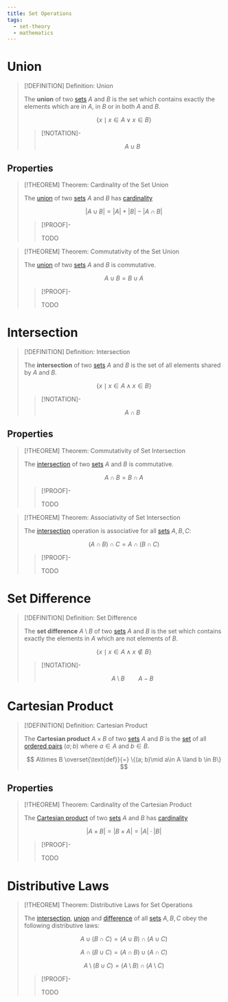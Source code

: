 ```yaml
---
title: Set Operations
tags:
  - set-theory
  - mathematics
---
```


# Union

>[!DEFINITION] Definition: Union
>
>The **union** of two [sets](./index.md) $A$ and $B$ is the set which contains exactly the elements which are in $A$, in $B$ or in both $A$ and $B$.
>
>$$
>\{x \mid x\in A  \lor x\in B\}
>$$
>
>>[!NOTATION]-
>>
>>$$
>>A \cup B
>>$$
>>
>

## Properties

>[!THEOREM] Theorem: Cardinality of the Set Union
>
>The [union](Set%20Operations.md#union) of two [sets](./index.md) $A$ and $B$ has [cardinality](Cardinality/index.md)
>
>$$
>|A\cup B| = |A|+|B|-|A \cap B|
>$$
>
>>[!PROOF]-
>>
>>TODO
>>
>

>[!THEOREM] Theorem: Commutativity of the Set Union
>
>The [union](Set%20Operations.md#union) of two [sets](./index.md) $A$ and $B$ is commutative.
>
>$$
>A\cup B = B \cup A
>$$
>
>>[!PROOF]-
>>
>>TODO
>>
>

# Intersection

>[!DEFINITION] Definition: Intersection
>
>The **intersection** of two [sets](./index.md) $A$ and $B$ is the set of all elements shared by $A$ and $B$.
>
>$$
>\{ x \mid x\in A \land x \in B\}
>$$
>
>>[!NOTATION]-
>>
>>$$
>>A \cap B
>>$$
>>
>

## Properties

>[!THEOREM] Theorem: Commutativity of Set Intersection
>
>The [intersection](Set%20Operations.md#intersection) of two [sets](./index.md) $A$ and $B$ is commutative.
>
>$$
>A \cap B = B \cap A
>$$
>
>>[!PROOF]-
>>
>>TODO
>>
>

>[!THEOREM] Theorem: Associativity of Set Intersection
>
>The [intersection](Set%20Operations.md#intersection) operation is associative for all [sets](./index.md) $A, B, C$:
>
>$$
>(A\cap B)\cap C = A\cap(B\cap C)
>$$
>
>>[!PROOF]-
>>
>>TODO
>>
>

# Set Difference

>[!DEFINITION] Definition: Set Difference
>
>The **set difference** $A \setminus B$ of two [sets](./index.md) $A$ and $B$ is the set which contains exactly the elements in $A$ which are not elements of $B$.
>
>$$
>\{x \mid x \in A \land x \notin B\}
>$$
>
>>[!NOTATION]-
>>
>>$$
>>A \setminus B \qquad A - B
>>$$
>>
>

# Cartesian Product

>[!DEFINITION] Definition: Cartesian Product
>
>The **Cartesian product** $A \times B$ of two [sets](./index.md) $A$ and $B$ is the [set](./index.md) of all [ordered pairs](./Ordered%20Pairs.md) $(a;b)$ where $a \in A$ and $b \in B$.
>
>$$
>A\times B \overset{\text{def}}{=} \{(a; b)\mid a\in A \land b \in B\}
>$$
>

## Properties

>[!THEOREM] Theorem: Cardinality of the Cartesian Product
>
>The [Cartesian product](Set%20Operations.md#cartesian%20product) of two [sets](./index.md) $A$ and $B$ has [cardinality](Cardinality/index.md)
>
>$$
>|A \times B| = |B \times A| = |A|\cdot |B|
>$$
>
>>[!PROOF]-
>>
>>TODO
>>
>

# Distributive Laws

>[!THEOREM] Theorem: Distributive Laws for Set Operations
>
>The [intersection](Set%20Operations.md#intersection), [union](Set%20Operations.md#union) and [difference](Set%20Operations.md#set%20difference) of all [sets](../index.md) $A,B,C$ obey the following distributive laws:
>
>$$
>A\cup (B\cap C) = (A\cup B) \cap (A\cup C)
>$$
>
>$$
>A\cap(B\cup C) = (A\cap B)\cup(A\cap C)
>$$
>
>$$
>A\setminus(B\cup C) = (A\setminus B)\cap (A\setminus C)
>$$
>
>>[!PROOF]-
>>
>>TODO
>>
>